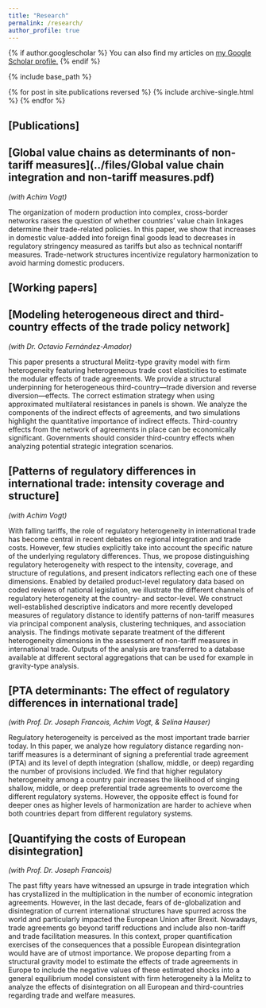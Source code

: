 ```yaml
---
title: "Research"
permalink: /research/
author_profile: true
---
```


{% if author.googlescholar %}
  You can also find my articles on <u><a href="{{author.googlescholar}}">my Google Scholar profile</a>.</u>
{% endif %}

{% include base_path %}

{% for post in site.publications reversed %}
  {% include archive-single.html %}
{% endfor %}

## [Publications] 

## [Global value chains as determinants of non-tariff measures](../files/Global value chain integration and non-tariff measures.pdf)
*(with Achim Vogt)*

The organization of modern production into complex, cross-border networks raises the question of whether countries’ value chain linkages determine their trade-related
policies. In this paper, we show that increases in domestic value-added into foreign final goods lead to decreases in regulatory stringency measured as tariffs but
also as technical nontariff measures. Trade-network structures incentivize regulatory harmonization to avoid harming domestic producers.

## [Working papers] 

## [Modeling heterogeneous direct and third-country effects of the trade policy network]
*(with Dr. Octavio Fernández-Amador)* 

This paper presents a structural Melitz-type gravity model with firm heterogeneity featuring heterogeneous trade cost elasticities to estimate the modular 
effects of trade agreements. We provide a structural underpinning for heterogeneous third-country—trade diversion and reverse diversion—effects.
The correct estimation strategy when using approximated multilateral resistances in panels is shown. We analyze the components of the indirect effects of agreements,
and two simulations highlight the quantitative importance of indirect effects. Third-country effects from the network of agreements in place can be economically
significant. Governments should consider third-country effects when analyzing potential strategic integration scenarios.



## [Patterns of regulatory differences in international trade: intensity coverage and structure]
*(with Achim Vogt)* 

With falling tariffs, the role of regulatory heterogeneity in international trade has become central in recent debates on regional integration and trade costs.
However, few studies explicitly take into account the specific nature of the underlying regulatory differences. Thus, we propose distinguishing regulatory 
heterogeneity with respect to the intensity, coverage, and structure of regulations, and present indicators reflecting each one of these dimensions.
Enabled by detailed product-level regulatory data based on coded reviews of national legislation, we illustrate the different channels of regulatory heterogeneity
at the country- and sector-level. We construct well-established descriptive indicators and more recently developed measures of regulatory distance to identify patterns of non-tariff measures via principal component analysis, clustering techniques, and association analysis. The findings motivate separate treatment of the different heterogeneity dimensions in  the assessment of non-tariff measures in international trade. Outputs of the analysis are transferred to a database available at different sectoral aggregations that can be used for example in gravity-type analysis.



## [PTA determinants: The effect of regulatory differences in international trade]
*(with Prof. Dr. Joseph Francois, Achim Vogt, & Selina Hauser)*

Regulatory heterogeneity is perceived as the most important trade barrier today. In this paper, we analyze how regulatory distance regarding non-tariff measures is a determinant of signing a preferential trade agreement (PTA) and its level of depth integration (shallow, middle, or deep) regarding the number of provisions included. 
We find that higher regulatory heterogeneity among a country pair increases the likelihood of singing shallow, middle, or deep preferential trade agreements to
overcome the different regulatory systems. However, the opposite effect is found for deeper ones as higher levels of harmonization are harder to achieve when both
countries depart from different regulatory systems.

## [Quantifying the costs of European disintegration]
*(with Prof. Dr. Joseph Francois)* 

The past fifty years have witnessed an upsurge in trade integration which has crystallized in the multiplication in the number of economic integration agreements. 
However, in the last decade, fears of de-globalization and disintegration of current international structures have spurred across the world and particularly impacted 
the European Union after Brexit. Nowadays, trade agreements go beyond tariff reductions and include also non-tariff and trade facilitation measures. In this context,
proper quantification exercises of the consequences that a possible European disintegration would have are of utmost importance. We propose departing from a structural
gravity model to estimate the effects of trade agreements in Europe to include the negative values of these estimated shocks into a general equilibrium model consistent
with firm heterogeneity à la Melitz to analyze the effects of disintegration on all European and third-countries regarding trade and welfare measures.
